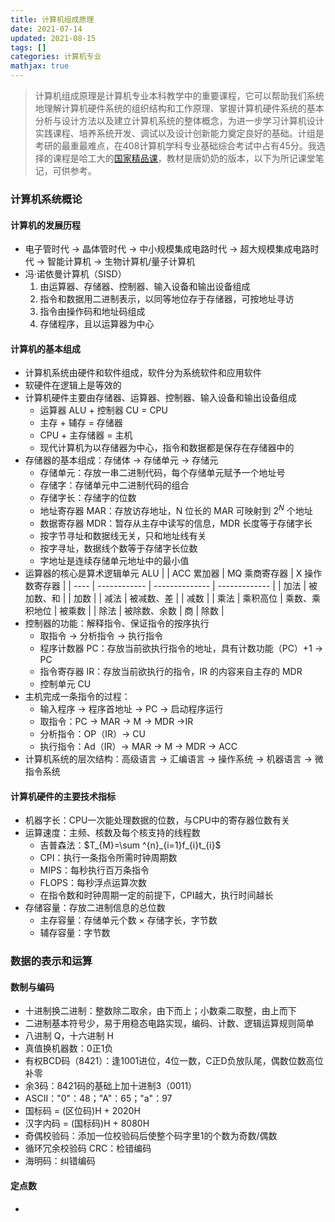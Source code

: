 ```yaml
---
title: 计算机组成原理
date: 2021-07-14
updated: 2021-08-15
tags: []
categories: 计算机专业
mathjax: true
---
```


> 计算机组成原理是计算机专业本科教学中的重要课程，它可以帮助我们系统地理解计算机硬件系统的组织结构和工作原理、掌握计算机硬件系统的基本分析与设计方法以及建立计算机系统的整体概念，为进一步学习计算机设计实践课程、培养系统开发、调试以及设计创新能力奠定良好的基础。计组是考研的最重最难点，在408计算机学科专业基础综合考试中占有45分。我选择的课程是哈工大的[国家精品课](https://www.icourse163.org/course/hit-309001)，教材是唐奶奶的版本，以下为所记课堂笔记，可供参考。

<!--more-->

###  计算机系统概论

#### 计算机的发展历程

- 电子管时代 -> 晶体管时代 -> 中小规模集成电路时代 -> 超大规模集成电路时代 -> 智能计算机 -> 生物计算机/量子计算机
- 冯·诺依曼计算机（SISD）
  1. 由运算器、存储器、控制器、输入设备和输出设备组成
  2. 指令和数据用二进制表示，以同等地位存于存储器，可按地址寻访
  3. 指令由操作码和地址码组成
  4. 存储程序，且以运算器为中心

#### 计算机的基本组成

- 计算机系统由硬件和软件组成，软件分为系统软件和应用软件
- 软硬件在逻辑上是等效的
- 计算机硬件主要由存储器、运算器、控制器、输入设备和输出设备组成
  - 运算器 ALU + 控制器 CU = CPU
  - 主存 + 辅存 = 存储器
  - CPU + 主存储器 = 主机
  - 现代计算机为以存储器为中心，指令和数据都是保存在存储器中的
- 存储器的基本组成：存储体 -> 存储单元 -> 存储元
  - 存储单元：存放一串二进制代码，每个存储单元赋予一个地址号
  - 存储字：存储单元中二进制代码的组合
  - 存储字长：存储字的位数
  - 地址寄存器 MAR：存放访存地址，N 位长的 MAR 可映射到 $2^N$ 个地址
  - 数据寄存器 MDR：暂存从主存中读写的信息，MDR 长度等于存储字长
  - 按字节寻址和数据线无关，只和地址线有关
  - 按字寻址，数据线个数等于存储字长位数
  - 字地址是连续存储单元地址中的最小值
- 运算器的核心是算术逻辑单元 ALU
  |      | ACC 累加器    | MQ 乘商寄存器   | X 操作数寄存器 |
  | ---- | ------------ | -------------- | ------------- |
  | 加法 | 被加数、和   |                | 加数          |
  | 减法 | 被减数、差   |                | 减数          |
  | 乘法 | 乘积高位     | 乘数、乘积地位 | 被乘数        |
  | 除法 | 被除数、余数 | 商             | 除数          |
- 控制器的功能：解释指令、保证指令的按序执行
  - 取指令 -> 分析指令 -> 执行指令
  - 程序计数器 PC：存放当前欲执行指令的地址，具有计数功能（PC）+1 -> PC
  - 指令寄存器 IR：存放当前欲执行的指令，IR 的内容来自主存的 MDR
  - 控制单元 CU
- 主机完成一条指令的过程：
  - 输入程序 -> 程序首地址 -> PC -> 启动程序运行
  - 取指令：PC -> MAR -> M -> MDR ->IR
  - 分析指令：OP（IR）-> CU
  - 执行指令：Ad（IR）-> MAR -> M -> MDR -> ACC
- 计算机系统的层次结构：高级语言 -> 汇编语言 -> 操作系统 -> 机器语言 -> 微指令系统

#### 计算机硬件的主要技术指标

- 机器字长：CPU一次能处理数据的位数，与CPU中的寄存器位数有关
- 运算速度：主频、核数及每个核支持的线程数
  - 吉普森法：$T_{M}=\sum ^{n}_{i=1}f_{i}t_{i}$
  - CPI：执行一条指令所需时钟周期数
  - MIPS：每秒执行百万条指令
  - FLOPS：每秒浮点运算次数
  - 在指令数和时钟周期一定的前提下，CPI越大，执行时间越长
- 存储容量：存放二进制信息的总位数
  - 主存容量：存储单元个数 × 存储字长，字节数
  - 辅存容量：字节数

### 数据的表示和运算

#### 数制与编码

- 十进制换二进制：整数除二取余，由下而上；小数乘二取整，由上而下 
- 二进制基本符号少，易于用稳态电路实现，编码、计数、逻辑运算规则简单
- 八进制 Q，十六进制 H
- 真值换机器数：0正1负
- 有权BCD码（8421）：逢1001进位，4位一数，C正D负放队尾，偶数位数高位补零
- 余3码：8421码的基础上加十进制3（0011）
- ASCII："0"：48；"A"：65；"a"：97
- 国标码 = (区位码)H + 2020H
- 汉字内码 = (国标码)H + 8080H
- 奇偶校验码：添加一位校验码后使整个码字里1的个数为奇数/偶数
- 循环冗余校验码 CRC：检错编码
- 海明码：纠错编码

#### 定点数

- 